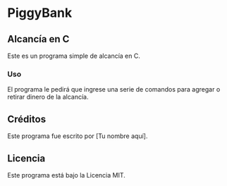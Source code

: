 # PiggyBank
## Alcancía en C

Este es un programa simple de alcancía en C.

### Uso

El programa le pedirá que ingrese una serie de comandos para agregar o retirar dinero de la alcancía.

## Créditos

Este programa fue escrito por [Tu nombre aquí].

## Licencia

Este programa está bajo la Licencia MIT.


